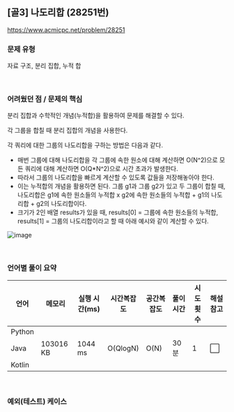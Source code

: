 ## [골3] 나도리합 (28251번)

https://www.acmicpc.net/problem/28251

### 문제 유형

자료 구조, 분리 집합, 누적 합

<br>

### 어려웠던 점 / 문제의 핵심

분리 집합과 수학적인 개념(누적합)을 활용하여 문제를 해결할 수 있다.

각 그룹을 합칠 때 분리 집합의 개념을 사용한다.

각 쿼리에 대한 그룹의 나도리합을 구하는 방법은 다음과 같다.

- 매번 그룹에 대해 나도리합을 각 그룹에 속한 원소에 대해 계산하면 O(N^2)으로 모든 쿼리에 대해 계산하면 O(Q*N^2)으로 시간 초과가 발생한다.
- 따라서 그룹의 나도리합을 빠르게 계산할 수 있도록 값들을 저장해놓아야 한다.
- 이는 누적합의 개념을 활용하면 된다. 그룹 g1과 그룹 g2가 있고 두 그룹이 합칠 때, 나도리합은 g1에 속한 원소들의 누적합 x g2에 속한 원소들의 누적합 + g1의 나도리합 + g2의 나도리합이다.
- 크기가 2인 배열 results가 있을 때, results[0] = 그룹에 속한 원소들의 누적합, results[1] = 그룹의 나도리합이라고 할 때 아래 예시와 같이 계산할 수 있다.

![image](https://github.com/user-attachments/assets/88d0ec13-5782-4c51-ba36-355cba71b5b7)

<br>

### 언어별 풀이 요약

| 언어   | 메모리    | 실행 시간(ms) | 시간복잡도 | 공간복잡도 | 풀이 시간 | 시도 횟수 | 해설 참고            |
| ------ | --------- | ------------- | ---------- | ---------- | --------- | --------- | -------------------- |
| Python |           |               |            |            |           |           |                      |
| Java   | 103016 KB | 1044 ms       | O(QlogN)   | O(N)       | 30분      | 1         | :white_large_square: |
| Kotlin |           |               |            |            |           |           |                      |

<br>

### 예외(테스트) 케이스

```
```

